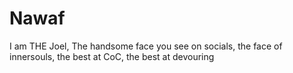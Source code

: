 # Nawaf
I am THE Joel, The handsome face you see on socials, the face of innersouls, the best at CoC, the best at devouring
